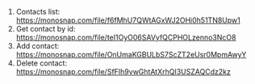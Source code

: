 1. Contacts list: https://monosnap.com/file/f6fMhU7QWtAGxWJ2OHi0h51TN8Upw1
2. Get contact by id: https://monosnap.com/file/teI1OyO06SAVyfQCPHOLzenno3NcO8
3. Add contact: https://monosnap.com/file/OnUmaKGBULbS7ScZT2eUsr0MpmAwyY
4. Delete contact: https://monosnap.com/file/SfFIh9vwGhtAtXrhQI3USZAQCdz2kz